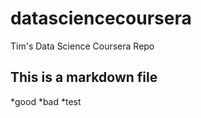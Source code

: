 # datasciencecoursera
Tim's Data Science Coursera Repo
## This is a markdown file
*good 
*bad
*test
